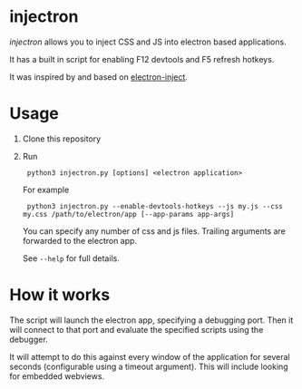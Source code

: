 # injectron

*injectron* allows you to inject CSS and JS into electron based applications.

It has a built in script for enabling F12 devtools and F5 refresh hotkeys.

It was inspired by and based on [electron-inject](https://github.com/tintinweb/electron-inject).

# Usage

1. Clone this repository

2. Run

        python3 injectron.py [options] <electron application>

    For example

        python3 injectron.py --enable-devtools-hotkeys --js my.js --css my.css /path/to/electron/app [--app-params app-args]

    You can specify any number of css and js files. Trailing arguments are forwarded to the electron app.

    See `--help` for full details.

# How it works

The script will launch the electron app, specifying a debugging port. Then it will connect to that port and evaluate the specified scripts using the debugger.

It will attempt to do this against every window of the application for several seconds (configurable using a timeout argument). This will include looking for embedded webviews.
